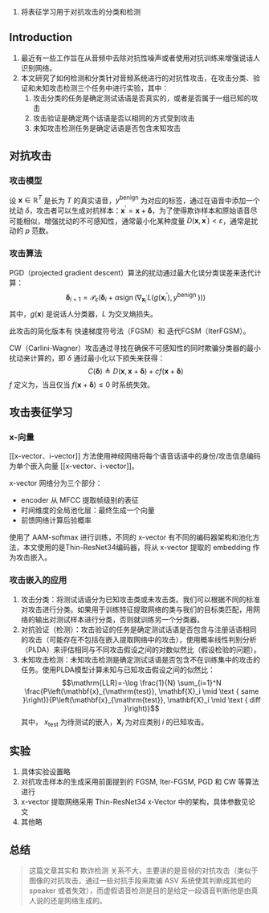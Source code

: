 
1. 将表征学习用于对抗攻击的分类和检测


## Introduction
1. 最近有一些工作旨在从音频中去除对抗性噪声或者使用对抗训练来增强说话人识别网络。
2. 本文研究了如何检测和分类针对音频系统进行的对抗性攻击，在攻击分类、验证和未知攻击检测三个任务中进行实验，其中：
	1. 攻击分类的任务是确定测试话语是否真实的，或者是否属于一组已知的攻击
	2. 攻击验证是确定两个话语是否以相同的方式受到攻击
	3. 未知攻击检测任务是确定话语是否包含未知攻击


## 对抗攻击

### 攻击模型

设 $\mathbf{x} \in \mathbb{R}^T$ 是长为 $T$ 的真实语音，$y^{\text{benign}}$ 为对应的标签，通过在语音中添加一个扰动 $\delta$，攻击者可以生成对抗样本：$\mathbf{x}^{\prime}=\mathbf{x}+\boldsymbol{\delta}$，为了使得欺诈样本和原始语音尽可能相似，增强扰动的不可感知性，通常最小化某种度量 $D\left(\mathbf{x}, \mathbf{x}^{\prime}\right)<\varepsilon$，通常是扰动的 $p$ 范数。

### 攻击算法

PGD（projected gradient descent）算法的扰动通过最大化误分类误差来迭代计算：
$$\boldsymbol{\delta}_{i+1}=\mathcal{P}_{\varepsilon}\left(\boldsymbol{\delta}_i+\alpha \operatorname{sign}\left(\nabla_{\mathbf{x}_i^{\prime}} L\left(g\left(\mathbf{x}_i^{\prime}\right), y^{\text {benign }}\right)\right)\right)$$
其中，$g(\mathbf{x})$ 是说话人分类器，$L$ 为交叉熵损失。

此攻击的简化版本有 快速梯度符号法（FGSM）和 迭代FGSM（IterFGSM）。


CW（Carlini-Wagner）攻击通过寻找在确保不可感知性的同时欺骗分类器的最小扰动来计算的，即 $\delta$ 通过最小化以下损失来获得：
$$C(\boldsymbol{\delta}) \triangleq D(\mathbf{x}, \mathbf{x}+\boldsymbol{\delta})+c f(\mathbf{x}+\boldsymbol{\delta})$$
$f$ 定义为，当且仅当 $f(\mathbf{x}+\boldsymbol{\delta}) \leq 0$ 时系统失效。


## 攻击表征学习

### x-向量

 [[x-vector、i-vector]] 方法使用神经网络将每个语音话语中的身份/攻击信息编码为单个嵌入向量 [[x-vector、i-vector]]。

x-vector 网络分为三个部分：
+ encoder 从 MFCC 提取帧级别的表征
+ 时间维度的全局池化层：最终生成一个向量
+ 前馈网络计算后验概率

使用了 AAM-softmax 进行训练，不同的 x-vector 有不同的编码器架构和池化方法，本文使用的是Thin-ResNet34编码器，将从 x-vector 提取的 embedding 作为攻击嵌入。

### 攻击嵌入的应用

1. 攻击分类：将测试话语分为已知攻击类或未攻击类。我们可以根据不同的标准对攻击进行分类。如果用于训练特征提取网络的类与我们的目标类匹配，用网络的输出对测试样本进行分类，否则就训练另一个分类器。
2. 对抗验证（检测）：攻击验证的任务是确定测试话语是否包含与注册话语相同的攻击（可能存在不包括在嵌入提取网络中的攻击），使用概率线性判别分析（PLDA）来评估相同与不同攻击假设之间的对数似然比（假设检验的问题）。
3. 未知攻击检测：未知攻击检测是确定测试话语是否包含不在训练集中的攻击的任务。使用PLDA模型计算未知与已知攻击假设之间的似然比：$$\mathrm{LLR}=-\log \frac{1}{N} \sum_{i=1}^N \frac{P\left(\mathbf{x}_{\mathrm{test}}, \mathbf{X}_i \mid \text { same }\right)}{P\left(\mathbf{x}_{\mathrm{test}}, \mathbf{X}_i \mid \text { diff }\right)}$$ 其中， $x_{\text{test}}$ 为待测试的嵌入，$\mathbf{X}_i$ 为对应类别 $i$ 的已知攻击。


## 实验

1. 具体实验设置略
2. 对抗攻击样本的生成采用前面提到的 FGSM, Iter-FGSM, PGD 和 CW 等算法进行
3. x-vector 提取网络采用 Thin-ResNet34 x-Vector 中的架构，具体参数见论文
4. 其他略


## 总结

> 这篇文章其实和 欺诈检测 关系不大，主要讲的是音频的对抗攻击（类似于图像的对抗攻击，通过一些对抗手段来欺骗 ASV 系统使其判断成其他的 speaker 或者失效），而虚假语音检测是目的是给定一段语音判断他是由真人说的还是网络生成的。


